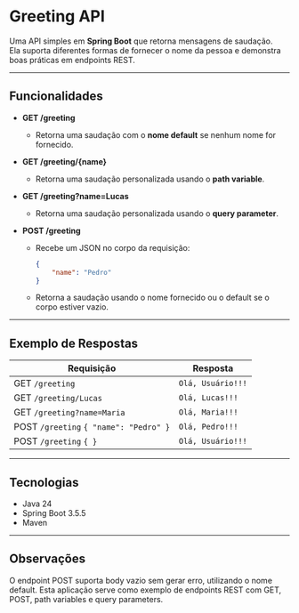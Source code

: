 # Greeting API

Uma API simples em **Spring Boot** que retorna mensagens de saudação.  
Ela suporta diferentes formas de fornecer o nome da pessoa e demonstra boas práticas em endpoints REST.

---

## Funcionalidades

- **GET /greeting**
    - Retorna uma saudação com o **nome default** se nenhum nome for fornecido.

- **GET /greeting/{name}**
    - Retorna uma saudação personalizada usando o **path variable**.

- **GET /greeting?name=Lucas**
    - Retorna uma saudação personalizada usando o **query parameter**.

- **POST /greeting**
    - Recebe um JSON no corpo da requisição:
      ```json
      {
          "name": "Pedro"
      }
      ```
    - Retorna a saudação usando o nome fornecido ou o default se o corpo estiver vazio.

---

## Exemplo de Respostas

| Requisição                             | Resposta                |
|----------------------------------------|-------------------------|
| GET `/greeting`                        | `Olá, Usuário!!!`       |
| GET `/greeting/Lucas`                  | `Olá, Lucas!!!`         |
| GET `/greeting?name=Maria`             | `Olá, Maria!!!`         |
| POST `/greeting` `{ "name": "Pedro" }` | `Olá, Pedro!!!`         |
| POST `/greeting` `{ }`                 | `Olá, Usuário!!!`       |

---

## Tecnologias

- Java 24
- Spring Boot 3.5.5
- Maven

---

## Observações

O endpoint POST suporta body vazio sem gerar erro, utilizando o nome default.
Esta aplicação serve como exemplo de endpoints REST com GET, POST, path variables e query parameters.